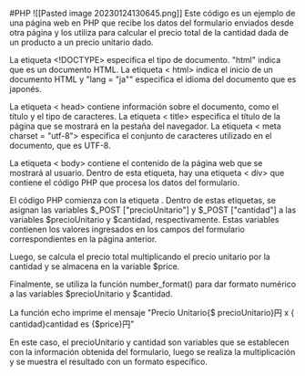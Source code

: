 #PHP 
![[Pasted image 20230124130645.png]]
Este código es un ejemplo de una página web en PHP que recibe los datos del formulario enviados desde otra página y los utiliza para calcular el precio total de la cantidad dada de un producto a un precio unitario dado.

La etiqueta <!DOCTYPE> especifica el tipo de documento. "html" indica que es un documento HTML. La etiqueta < html> indica el inicio de un documento HTML y "lang = "ja"" especifica el idioma del documento que es japonés.

La etiqueta < head> contiene información sobre el documento, como el título y el tipo de caracteres. La etiqueta < title> especifica el título de la página que se mostrará en la pestaña del navegador. La etiqueta < meta charset = "utf-8"> especifica el conjunto de caracteres utilizado en el documento, que es UTF-8.

La etiqueta < body> contiene el contenido de la página web que se mostrará al usuario. Dentro de esta etiqueta, hay una etiqueta < div> que contiene el código PHP que procesa los datos del formulario.

El código PHP comienza con la etiqueta <?php y termina con la etiqueta ?>. Dentro de estas etiquetas, se asignan las variables $_POST ["precioUnitario"] y $_POST ["cantidad"] a las variables $precioUnitario y $cantidad, respectivamente. Estas variables contienen los valores ingresados en los campos del formulario correspondientes en la página anterior.

Luego, se calcula el precio total multiplicando el precio unitario por la cantidad y se almacena en la variable $price.

Finalmente, se utiliza la función number_format() para dar formato numérico a las variables $precioUnitario y $cantidad.

La función echo imprime el mensaje "Precio Unitario{$ precioUnitario}円 x { cantidad}cantidad es {$price}円"

En este caso, el precioUnitario y cantidad son variables que se establecen con la información obtenida del formulario, luego se realiza la multiplicación y se muestra el resultado con un formato específico.